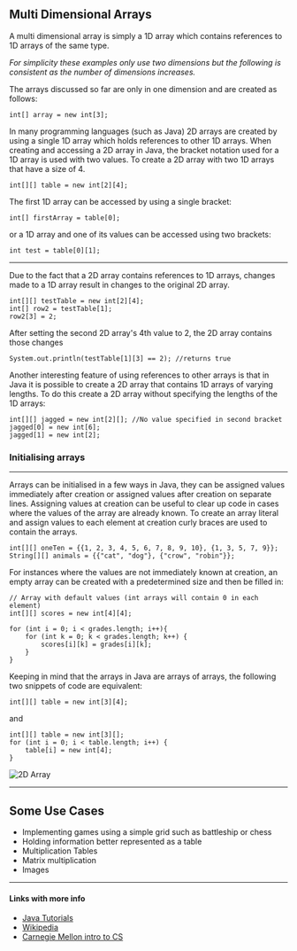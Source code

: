 Multi Dimensional Arrays
------------------------

A multi dimensional array is simply a 1D array which contains references to 1D arrays of the same type.

_For simplicity these examples only use two dimensions but the following is consistent as the number of dimensions increases._

The arrays discussed so far are only in one dimension and are created as follows:

    int[] array = new int[3];

In many programming languages (such as Java) 2D arrays are created by using a single 1D array which holds references to other 1D arrays.
When creating and accessing a 2D array in Java, the bracket notation used for a 1D array is used with two values.
To create a 2D array with two 1D arrays that have a size of 4.

    int[][] table = new int[2][4];

The first 1D array can be accessed by using a single bracket:

    int[] firstArray = table[0];

or a 1D array and one of its values can be accessed using two brackets:

    int test = table[0][1];

---
Due to the fact that a 2D array contains references to 1D arrays, changes made to a 1D array result in changes to the original 2D array.

    int[][] testTable = new int[2][4];
    int[] row2 = testTable[1];
    row2[3] = 2;

After setting the second 2D array's 4th value to 2, the 2D array contains those changes

    System.out.println(testTable[1][3] == 2); //returns true

Another interesting feature of using references to other arrays is that in Java it is possible to create a 2D array that contains 1D arrays of varying lengths.
To do this create a 2D array without specifying the lengths of the 1D arrays:

    int[][] jagged = new int[2][]; //No value specified in second bracket
    jagged[0] = new int[6];
    jagged[1] = new int[2];

### Initialising arrays
---
Arrays can be initialised in a few ways in Java, they can be assigned values immediately after creation or assigned values after creation on separate lines.
Assigning values at creation can be useful to clear up code in cases where the values of the array are already known.
To create an array literal and assign values to each element at creation curly braces are used to contain the arrays.

    int[][] oneTen = {{1, 2, 3, 4, 5, 6, 7, 8, 9, 10}, {1, 3, 5, 7, 9}};
    String[][] animals = {{"cat", "dog"}, {"crow", "robin"}};

For instances where the values are not immediately known at creation, an empty array can be created with a predetermined size and then be filled in:

    // Array with default values (int arrays will contain 0 in each element)
    int[][] scores = new int[4][4];

    for (int i = 0; i < grades.length; i++){
        for (int k = 0; k < grades.length; k++) {
            scores[i][k] = grades[i][k];
        }
    }

Keeping in mind that the arrays in Java are arrays of arrays, the following two snippets of code are equivalent:

    int[][] table = new int[3][4];

and

    int[][] table = new int[3][];
    for (int i = 0; i < table.length; i++) {
        table[i] = new int[4];
    }



![2D Array](http://i.stack.imgur.com/M75kn.png)

---

## Some Use Cases
- Implementing games using a simple grid such as battleship or chess
- Holding information better represented as a table
- Multiplication Tables
- Matrix multiplication
- Images


---
#### Links with more info
- [Java Tutorials](https://docs.oracle.com/javase/tutorial/java/nutsandbolts/arrays.html)
- [Wikipedia](https://en.wikipedia.org/wiki/Array_data_type#Multi-dimensional_arrays)
- [Carnegie Mellon intro to CS](https://www.cs.cmu.edu/~mrmiller/15-110/Handouts/arrays2D.pdf)